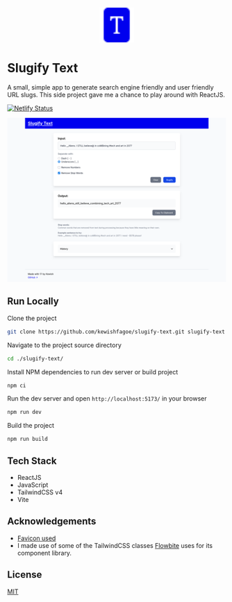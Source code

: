 <p align="center"><img src="public/file-font-fill.svg" width="80" height="80" alt="Logo"></p>

# Slugify Text

A small, simple app to generate search engine friendly and user friendly URL slugs.
This side project gave me a chance to play around with ReactJS.

[![Netlify Status](https://api.netlify.com/api/v1/badges/8a6d9c39-52f7-4998-b906-b7d1bca185cc/deploy-status)](https://app.netlify.com/sites/slugify-text/deploys)

![](screenshot.png)


## Run Locally

Clone the project

```bash
git clone https://github.com/kewishfagoe/slugify-text.git slugify-text
```

Navigate to the project source directory

```bash
cd ./slugify-text/
```

Install NPM dependencies to run dev server or build project

```bash
npm ci
```

Run the dev server and open `http://localhost:5173/` in your browser

```bash
npm run dev
```

Build the project

```bash
npm run build
```

## Tech Stack

- ReactJS
- JavaScript
- TailwindCSS v4
- Vite

## Acknowledgements

- [Favicon used](https://icons.getbootstrap.com/icons/file-font-fill/)
- I made use of some of the TailwindCSS classes [Flowbite](https://flowbite.com/docs/forms/input-field/) uses for its component library.

## License

[MIT](/LICENSE)
